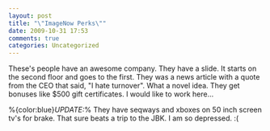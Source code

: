 ```yaml
---
layout: post
title: "\"ImageNow Perks\""
date: 2009-10-31 17:53
comments: true
categories: Uncategorized
---
```

These's people have an awesome company. They have a slide. It starts on the second floor and goes to the first. They was a news article with a quote from the CEO that said, "I hate turnover". What a novel idea. They get bonuses like $500 gift certificates. I would like to work here...

%{color:blue}*UPDATE:*%
They have seqways and xboxes on 50 inch screen tv's for brake. That sure beats a trip to the JBK. I am so depressed. :(
